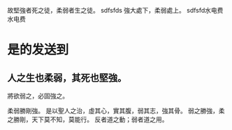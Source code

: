 故堅強者死之徒，柔弱者生之徒。
sdfsfds
強大處下，柔弱處上。
sdfsfd水电费水电费


# 是的发送到

## 人之生也柔弱，其死也堅強。
將欲弱之，必固強之。



柔弱勝剛強。
是以聖人之治，虛其心，實其腹，弱其志，強其骨。
弱之勝強，柔之勝剛，天下莫不知，莫能行。
反者道之動；弱者道之用。
